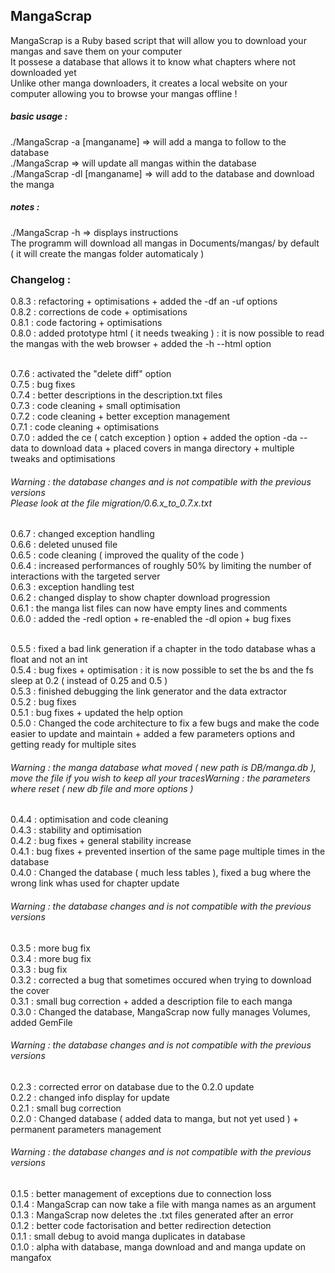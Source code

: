 ## MangaScrap

MangaScrap is a Ruby based script that will allow you to download your mangas and save them on your computer<br />
It possese a database that allows it to know what chapters where not downloaded yet<br />
Unlike other manga downloaders, it creates a local website on your computer allowing you to browse your mangas offline !<br />

##### basic usage :
./MangaScrap -a [manganame] => will add a manga to follow to the database<br />
./MangaScrap => will update all mangas within the database<br />
./MangaScrap -dl [manganame] => will add to the database and download the manga<br />

##### notes :
./MangaScrap -h => displays instructions<br />
The programm will download all mangas in Documents/mangas/ by default<br />
( it will create the mangas folder automaticaly )<br />

### Changelog :

0.8.3 : refactoring + optimisations + added the -df an -uf options<br />
0.8.2 : corrections de code + optimisations<br />
0.8.1 : code factoring + optimisations<br />
0.8.0 : added prototype html ( it needs tweaking ) : it is now possible to read the mangas with the web browser + added the -h --html option<br />
<br />

0.7.6 : activated the "delete diff" option<br />
0.7.5 : bug fixes<br />
0.7.4 : better descriptions in the description.txt files<br />
0.7.3 : code cleaning + small optimisation<br />
0.7.2 : code cleaning + better exception management<br />
0.7.1 : code cleaning + optimisations<br />
0.7.0 : added the ce ( catch exception ) option + added the option -da --data to download data + placed covers in manga directory + multiple tweaks and optimisations<br />

###### Warning : the database changes and is not compatible with the previous versions<br />Please look at the file migration/0.6.x_to_0.7.x.txt<br />

0.6.7 : changed exception handling<br />
0.6.6 : deleted unused file<br />
0.6.5 : code cleaning ( improved the quality of the code )<br />
0.6.4 : increased performances of roughly 50% by limiting the number of interactions with the targeted server<br />
0.6.3 : exception handling test<br />
0.6.2 : changed display to show chapter download progression<br />
0.6.1 : the manga list files can now have empty lines and comments<br />
0.6.0 : added the -redl option + re-enabled the -dl opion + bug fixes<br />
<br />

0.5.5 : fixed a bad link generation if a chapter in the todo database whas a float and not an int<br />
0.5.4 : bug fixes + optimisation : it is now possible to set the bs and the fs sleep at 0.2 ( instead of 0.25 and 0.5 )<br />
0.5.3 : finished debugging the link generator and the data extractor<br />
0.5.2 : bug fixes<br />
0.5.1 : bug fixes + updated the help option<br />
0.5.0 : Changed the code architecture to fix a few bugs and make the code easier to update and maintain + added a few parameters options and getting ready for multiple sites<br />

###### Warning : the manga database what moved ( new path is DB/manga.db ), move the file if you wish to keep all your tracesWarning : the parameters where reset ( new db file and more options )

0.4.4 : optimisation and code cleaning<br />
0.4.3 : stability and optimisation<br />
0.4.2 : bug fixes + general stability increase<br />
0.4.1 : bug fixes + prevented insertion of the same page multiple times in the database<br />
0.4.0 : Changed the database ( much less tables ), fixed a bug where the wrong link whas used for chapter update<br />

###### Warning : the database changes and is not compatible with the previous versions<br />

0.3.5 : more bug fix<br />
0.3.4 : more bug fix<br />
0.3.3 : bug fix<br />
0.3.2 : corrected a bug that sometimes occured when trying to download the cover<br />
0.3.1 : small bug correction + added a description file to each manga<br />
0.3.0 : Changed the database, MangaScrap now fully manages Volumes, added GemFile<br />

###### Warning : the database changes and is not compatible with the previous versions<br />

0.2.3 : corrected error on database due to the 0.2.0 update<br />
0.2.2 : changed info display for update<br />
0.2.1 : small bug correction<br />
0.2.0 : Changed database ( added data to manga, but not yet used ) + permanent parameters management<br />

###### Warning : the database changes and is not compatible with the previous versions<br />

0.1.5 : better management of exceptions due to connection loss<br />
0.1.4 : MangaScrap can now take a file with manga names as an argument<br />
0.1.3 : MangaScrap now deletes the .txt files generated after an error<br />
0.1.2 : better code factorisation and better redirection detection<br />
0.1.1 : small debug to avoid manga duplicates in database<br />
0.1.0 : alpha with database, manga download and and manga update on mangafox<br />
